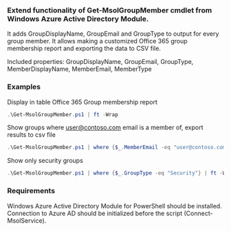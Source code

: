 ### Extend functionality of Get-MsolGroupMember cmdlet from Windows Azure Active Directory Module.
It adds GroupDisplayName, GroupEmail and GroupType to output for every group member. It allows making a customized Office 365 group membership report and exporting the data to CSV file.

Included properties: GroupDisplayName, GroupEmail, GroupType, MemberDisplayName, MemberEmail, MemberType

### Examples
Display in table Office 365 Group membership report
```powershell
.\Get-MsolGroupMember.ps1 | ft -Wrap
```
Show groups where user@contoso.com email is a member of, export results to csv file
```powershell
.\Get-MsolGroupMember.ps1 | where {$_.MemberEmail -eq "user@contoso.com"} | export-csv file.csv
```
Show only security groups
```powershell
.\Get-MsolGroupMember.ps1 | where {$_.GroupType -eq "Security"} | ft -Wrap
```
### Requirements
Windows Azure Active Directory Module for PowerShell should be installed. Connection to Azure AD should be initialized before the script (Connect-MsolService).
